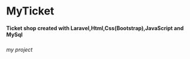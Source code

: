 # MyTicket
#### Ticket shop created with Laravel,Html,Css(Bootstrap),JavaScript and MySql
#####
###### my project
